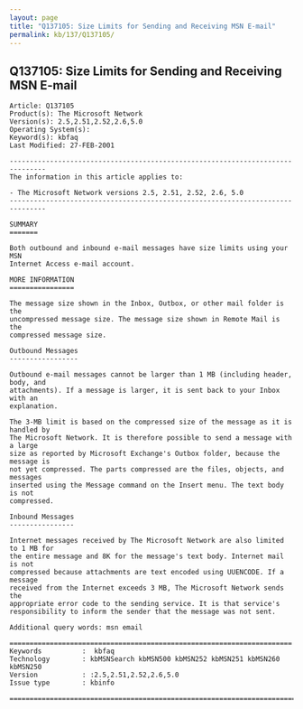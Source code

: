 ```yaml
---
layout: page
title: "Q137105: Size Limits for Sending and Receiving MSN E-mail"
permalink: kb/137/Q137105/
---
```


## Q137105: Size Limits for Sending and Receiving MSN E-mail

	Article: Q137105
	Product(s): The Microsoft Network
	Version(s): 2.5,2.51,2.52,2.6,5.0
	Operating System(s): 
	Keyword(s): kbfaq
	Last Modified: 27-FEB-2001
	
	-------------------------------------------------------------------------------
	The information in this article applies to:
	
	- The Microsoft Network versions 2.5, 2.51, 2.52, 2.6, 5.0 
	-------------------------------------------------------------------------------
	
	SUMMARY
	=======
	
	Both outbound and inbound e-mail messages have size limits using your MSN
	Internet Access e-mail account.
	
	MORE INFORMATION
	================
	
	The message size shown in the Inbox, Outbox, or other mail folder is the
	uncompressed message size. The message size shown in Remote Mail is the
	compressed message size.
	
	Outbound Messages
	-----------------
	
	Outbound e-mail messages cannot be larger than 1 MB (including header, body, and
	attachments). If a message is larger, it is sent back to your Inbox with an
	explanation.
	
	The 3-MB limit is based on the compressed size of the message as it is handled by
	The Microsoft Network. It is therefore possible to send a message with a large
	size as reported by Microsoft Exchange's Outbox folder, because the message is
	not yet compressed. The parts compressed are the files, objects, and messages
	inserted using the Message command on the Insert menu. The text body is not
	compressed.
	
	Inbound Messages
	----------------
	
	Internet messages received by The Microsoft Network are also limited to 1 MB for
	the entire message and 8K for the message's text body. Internet mail is not
	compressed because attachments are text encoded using UUENCODE. If a message
	received from the Internet exceeds 3 MB, The Microsoft Network sends the
	appropriate error code to the sending service. It is that service's
	responsibility to inform the sender that the message was not sent.
	
	Additional query words: msn email
	
	======================================================================
	Keywords          :  kbfaq
	Technology        : kbMSNSearch kbMSN500 kbMSN252 kbMSN251 kbMSN260 kbMSN250
	Version           : :2.5,2.51,2.52,2.6,5.0
	Issue type        : kbinfo
	
	=============================================================================
	
